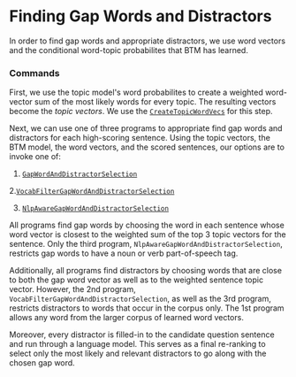 
# Finding Gap Words and Distractors

In order to find gap words and appropriate distractors, we use word vectors and the conditional word-topic probabilites that BTM has learned. 

### Commands

First, we use the topic model's word probabilites to create a weighted word-vector sum of the most likely words for every topic. The resulting vectors become the *topic vectors*. We use the [`CreateTopicWordVecs`](../src/main/scala/agfqg/CreateTopicWordVecs.scala) for this step.

Next, we can use one of three programs to appropriate find gap words and distractors for each high-scoring sentence. Using the topic vectors, the BTM model, the word vectors, and the scored sentences, our options are to invoke one of:

1. [`GapWordAndDistractorSelection`](../src/main/scala/agfqg/GapWordAndDistractorSelection.scala)

2.[`VocabFilterGapWordAndDistractorSelection`](../src/main/scala/agfqg/VocabFilterGapWordAndDistractorSelection.scala)

3. [`NlpAwareGapWordAndDistractorSelection`](../src/main/scala/agfqg/NlpAwareGapWordAndDistractorSelection.scala)

All programs find gap words by choosing the word in each sentence whose word vector is closest to the weighted sum of the top 3 topic vectors for the sentence. Only the third program, `NlpAwareGapWordAndDistractorSelection`, restricts gap words to have a noun or verb part-of-speech tag.

Additionally, all programs find distractors by choosing words that are close to both the gap word vector as well as to the weighted sentence topic vector. However, the 2nd program, `VocabFilterGapWordAndDistractorSelection`, as well as the 3rd program, restricts distractors to words that occur in the corpus only. The 1st program allows any word from the larger corpus of learned word vectors.

Moreover, every distractor is filled-in to the candidate question sentence and run through a language model. This serves as a final re-ranking to select only the most likely and relevant distractors to go along with the chosen gap word.